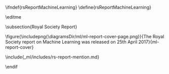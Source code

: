 \ifndef{rsReportMachineLearning}
\define{rsReportMachineLearning}

\editme

\subsection{Royal Society Report}

\figure{\includepng{\diagramsDir/ml/ml-report-cover-page.png}}{The Royal Society report on Machine Learning was released on 25th April 2017}{ml-report-cover}

\include{_ml/includes/rs-report-mention.md}

\endif

